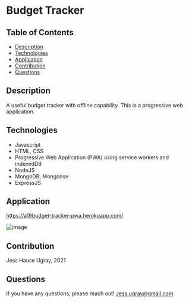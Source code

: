 # Budget Tracker

## Table of Contents

  * [Description](#description)
  * [Technologies](#technologies)
  * [Application](#application)
  * [Contribution](#contribution)
  * [Questions](#questions)

## Description

A useful budget tracker with offline capability. This is a progressive web application.

## Technologies

* Javascript
* HTML, CSS
* Progressive Web Application (PWA) using service workers and indexedDB
* NodeJS
* MongoDB, Mongoose
* ExpressJS

## Application

https://a19budget-tracker-pwa.herokuapp.com/

![image](https://user-images.githubusercontent.com/59127869/147973811-45c6c7cd-07da-420e-868d-5ea175897c52.png)


## Contribution

Jess Hause Ugray, 2021

## Questions

If you have any questions, please reach out! Jess.ugray@gmail.com
